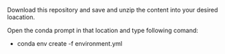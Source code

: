 Download this repository and save and unzip the content into your desired loacation.

Open the conda prompt in that location and type following comand:

- conda env create -f environment.yml
